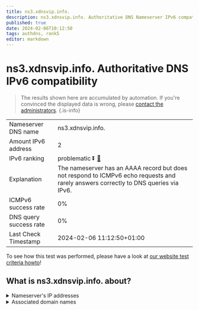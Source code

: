 ```yaml
---
title: ns3.xdnsvip.info.
description: ns3.xdnsvip.info. Authoritative DNS Nameserver IPv6 compatibility
published: true
date: 2024-02-06T10:12:50
tags: authdns, rank5
editor: markdown
---
```


# ns3.xdnsvip.info. Authoritative DNS IPv6 compatibility

> The results shown here are accumulated by automation. If you're convinced the displayed data is wrong, please [contact the administrators](/howto/chat). 
{.is-info}




|   |   |
| - | - |
| Nameserver DNS name | ns3.xdnsvip.info.
| Amount IPv6 address | 2
| IPv6 ranking | problematic :arrow_double_down: [🔗](/howto/ranking) |
| Explanation | The nameserver has an AAAA record but does not respond to ICMPv6 echo requests and rarely answers correctly to DNS queries via IPv6. |
| ICMPv6 success rate | 0%|
| DNS query success rate | 0% |
| Last Check Timestamp | 2024-02-06 11:12:50+01:00 |

To see how this test was performed, please have a look at [our website test criteria howto](/howto/testcriteria/authdns)!


## What is ns3.xdnsvip.info. about?




<details>
<summary>Nameserver's IP addresses</summary>

2408:4006:1108:7b14:28e7:66f7:1319:a4b9

2408:400a:63:d4e9:8d3b:261a:ac7:7f6e

</details>



<details>
<summary>Associated domain names</summary>

www.psbc.com

</details>
